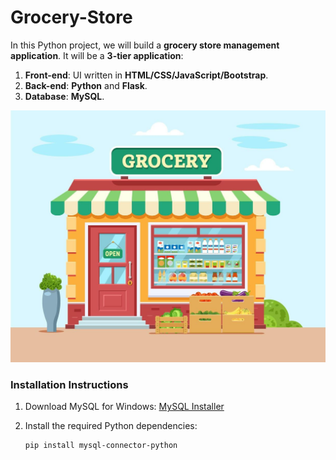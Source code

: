 # Grocery-Store

In this Python project, we will build a **grocery store management application**. It will be a **3-tier application**:

1. **Front-end**: UI written in **HTML/CSS/JavaScript/Bootstrap**.
2. **Back-end**: **Python** and **Flask**.
3. **Database**: **MySQL**.

![](homepage.JPG)

### Installation Instructions

1. Download MySQL for Windows: [MySQL Installer](https://dev.mysql.com/downloads/installer/)
2. Install the required Python dependencies:

   ```bash
   pip install mysql-connector-python
